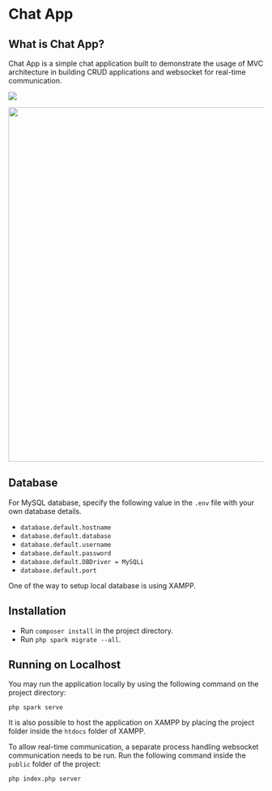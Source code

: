 # Chat App

## What is Chat App?

Chat App is a simple chat application built to demonstrate the usage of MVC architecture in building CRUD applications and websocket for real-time communication.

  <img src="https://user-images.githubusercontent.com/56353860/187077741-8035a14d-8b5a-47e2-ade9-bf65d137cf1f.png">
</p>
<p align="center">
  <img height="700" src="https://user-images.githubusercontent.com/56353860/187078161-f3b32235-115d-45ca-b118-21bf9ff7f8d6.png">
</p>


## Database

For MySQL database, specify the following value in the `.env` file with your own database details.

- `database.default.hostname`
- `database.default.database`
- `database.default.username`
- `database.default.password`
- `database.default.DBDriver = MySQLi`
- `database.default.port`

One of the way to setup local database is using XAMPP.

## Installation

- Run `composer install` in the project directory.
- Run `php spark migrate --all`.

## Running on Localhost

You may run the application locally by using the following command on the project directory:

`php spark serve`

It is also possible to host the application on XAMPP by placing the project folder inside the `htdocs` folder of XAMPP.

To allow real-time communication, a separate process handling websocket communication needs to be run. Run the following command inside the `public` folder of the project:

`php index.php server`
